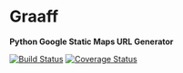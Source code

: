 # Graaff
**Python Google Static Maps URL Generator**

[![Build Status](https://travis-ci.org/ethanal/graaff.svg)](https://travis-ci.org/ethanal/graaff)
[![Coverage Status](https://img.shields.io/coveralls/ethanal/graaff.svg)](https://coveralls.io/r/ethanal/graaff)


